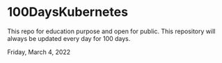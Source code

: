 # 100DaysKubernetes
This repo for education purpose and open for public. This repository will always be updated every day for 100 days.

Friday, March 4, 2022